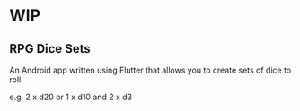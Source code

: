 # WIP

## RPG Dice Sets

An Android app written using Flutter that allows you to create sets of dice to roll

e.g. 2 x d20 or 1 x d10 and 2 x d3
